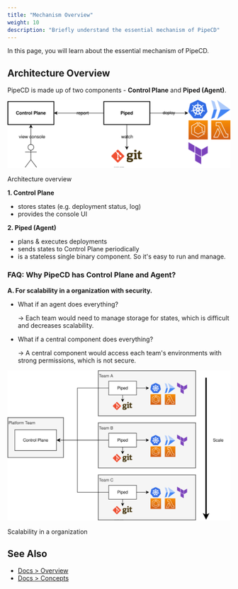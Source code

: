 ```yaml
---
title: "Mechanism Overview"
weight: 10
description: "Briefly understand the essential mechanism of PipeCD"
---
```


In this page, you will learn about the essential mechanism of PipeCD.

## Architecture Overview

PipeCD is made up of two components - **Control Plane** and **Piped (Agent)**.

![architecture-overview](/images/overview/architecture-role.svg)
<p class="caption">Architecture overview</p>

**1. Control Plane**
   - stores states (e.g. deployment status, log)
   - provides the console UI

**2. Piped (Agent)**
   - plans & executes deployments
   - sends states to Control Plane periodically
   - is a stateless single binary component. So it's easy to run and manage.

### FAQ: Why PipeCD has Control Plane and Agent?

**A. For scalability in a organization with security.**

- What if an agent does everything?

  -> Each team would need to manage storage for states, which is difficult and decreases scalability.

- What if a central component does everything?

  -> A central component would access each team's environments with strong permissions, which is not secure.

![scalability in a organization](/images/overview/architecture-organization.svg)
<p class="caption">Scalability in a organization</p>

## See Also

- [Docs > Overview](https://pipecd.dev/docs/overview/)
- [Docs > Concepts](https://pipecd.dev/docs/concepts/)